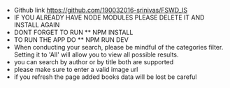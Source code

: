 - Github link https://github.com/190032016-srinivas/FSWD_IS
- IF YOU ALREADY HAVE NODE MODULES PLEASE DELETE IT AND INSTALL AGAIN
- DONT FORGET TO RUN \*\* NPM INSTALL
- TO RUN THE APP DO \*\* NPM RUN DEV
- When conducting your search, please be mindful of the categories filter. Setting it to 'All' will allow you to view all possible results.
- you can search by author or by title both are supported
- please make sure to enter a valid image url
- if you refresh the page added books data will be lost be careful
